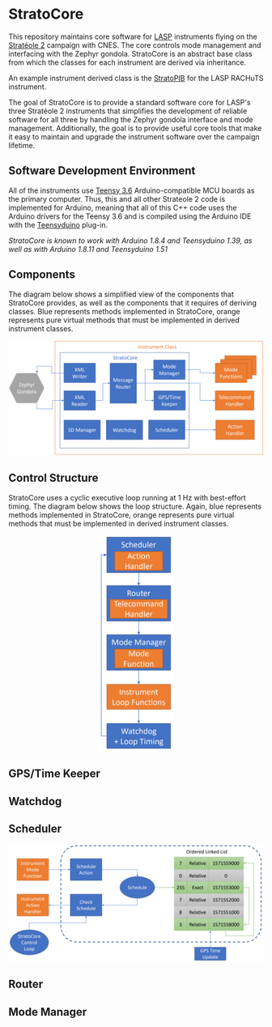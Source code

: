 # StratoCore

This repository maintains core software for [LASP](https://lasp.colorado.edu/home/) instruments flying on the [Stratéole 2](https://strat2.org/) campaign with CNES. The core controls mode management and interfacing with the Zephyr gondola. StratoCore is an abstract base class from which the classes for each instrument are derived via inheritance.

An example instrument derived class is the [StratoPIB](https://github.com/dastcvi/StratoPIB) for the LASP RACHuTS instrument.

The goal of StratoCore is to provide a standard software core for LASP's three Stratéole 2 instruments that simplifies the development of reliable software for all three by handling the Zephyr gondola interface and mode management. Additionally, the goal is to provide useful core tools that make it easy to maintain and upgrade the instrument software over the campaign lifetime.

## Software Development Environment

All of the instruments use [Teensy 3.6](https://www.sparkfun.com/products/14057) Arduino-compatible MCU boards as the primary computer. Thus, this and all other Strateole 2 code is implemented for Arduino, meaning that all of this C++ code uses the Arduino drivers for the Teensy 3.6 and is compiled using the Arduino IDE with the [Teensyduino](https://www.pjrc.com/teensy/teensyduino.html) plug-in.

*StratoCore is known to work with Arduino 1.8.4 and Teensyduino 1.39, as well as with Arduino 1.8.11 and Teensyduino 1.51*

## Components

The diagram below shows a simplified view of the components that StratoCore provides, as well as the components that it requires of deriving classes. Blue represents methods implemented in StratoCore, orange represents pure virtual methods that must be implemented in derived instrument classes.

<img src="/Documentation/component_diagram.png" alt="/Documentation/component_diagram.png" width="900"/>

## Control Structure

StratoCore uses a cyclic executive loop running at 1 Hz with best-effort timing. The diagram below shows the loop structure. Again, blue represents methods implemented in StratoCore, orange represents pure virtual methods that must be implemented in derived instrument classes.

<p align="center">
  <img src="/Documentation/control_loop.png" alt="/Documentation/control_loop.png" width="150"/>
</p>

## GPS/Time Keeper

## Watchdog

## Scheduler

<img src="/Documentation/scheduler.png" alt="/Documentation/scheduler.png" width="900"/>

## Router

## Mode Manager
